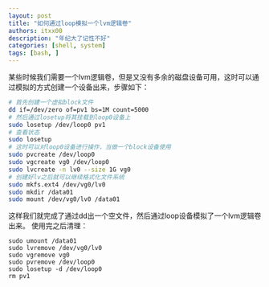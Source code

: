 ```yaml
---
layout: post
title: "如何通过loop模拟一个lvm逻辑卷"
authors: itxx00
description: "年纪大了记性不好"
categories: [shell, system]
tags: [bash, ]
---
```


某些时候我们需要一个lvm逻辑卷，但是又没有多余的磁盘设备可用，这时可以通过模拟的方式创建一个设备出来，步骤如下：
```bash
# 首先创建一个虚拟block文件
dd if=/dev/zero of=pv1 bs=1M count=5000
# 然后通过losetup将其挂载到loop0设备上
sudo losetup /dev/loop0 pv1
# 查看状态
sudo losetup
# 这时可以对loop0设备进行操作，当做一个block设备使用
sudo pvcreate /dev/loop0
sudo vgcreate vg0 /dev/loop0
sudo lvcreate -n lv0 --size 1G vg0
# 创建好lv之后就可以继续格式化文件系统
sudo mkfs.ext4 /dev/vg0/lv0
sudo mkdir /data01
sudo mount /dev/vg0/lv0 /data01
```
这样我们就完成了通过dd出一个空文件，然后通过loop设备模拟了一个lvm逻辑卷出来。
使用完之后清理：
```
sudo umount /data01
sudo lvremove /dev/vg0/lv0
sudo vgremove vg0
sudo pvremove /dev/loop0
sudo losetup -d /dev/loop0
rm pv1
```
